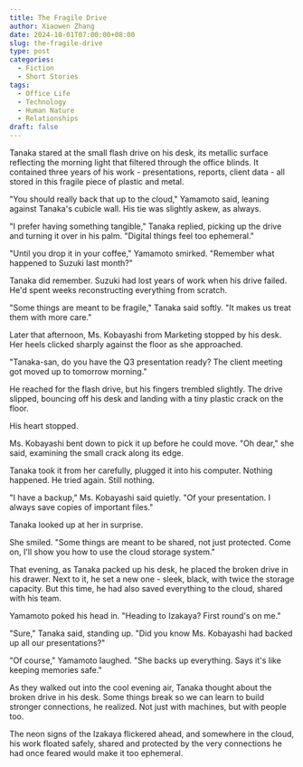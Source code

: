 ```yaml
---
title: The Fragile Drive
author: Xiaowen Zhang
date: 2024-10-01T07:00:00+08:00
slug: the-fragile-drive
type: post
categories:
  - Fiction 
  - Short Stories
tags:
  - Office Life
  - Technology
  - Human Nature
  - Relationships
draft: false
---
```


Tanaka stared at the small flash drive on his desk, its metallic surface reflecting the morning light that filtered through the office blinds. It contained three years of his work - presentations, reports, client data - all stored in this fragile piece of plastic and metal.

"You should really back that up to the cloud," Yamamoto said, leaning against Tanaka's cubicle wall. His tie was slightly askew, as always.

"I prefer having something tangible," Tanaka replied, picking up the drive and turning it over in his palm. "Digital things feel too ephemeral."

"Until you drop it in your coffee," Yamamoto smirked. "Remember what happened to Suzuki last month?"

Tanaka did remember. Suzuki had lost years of work when his drive failed. He'd spent weeks reconstructing everything from scratch.

"Some things are meant to be fragile," Tanaka said softly. "It makes us treat them with more care."

Later that afternoon, Ms. Kobayashi from Marketing stopped by his desk. Her heels clicked sharply against the floor as she approached.

"Tanaka-san, do you have the Q3 presentation ready? The client meeting got moved up to tomorrow morning."

He reached for the flash drive, but his fingers trembled slightly. The drive slipped, bouncing off his desk and landing with a tiny plastic crack on the floor.

His heart stopped.

Ms. Kobayashi bent down to pick it up before he could move. "Oh dear," she said, examining the small crack along its edge.

Tanaka took it from her carefully, plugged it into his computer. Nothing happened. He tried again. Still nothing.

"I have a backup," Ms. Kobayashi said quietly. "Of your presentation. I always save copies of important files."

Tanaka looked up at her in surprise.

She smiled. "Some things are meant to be shared, not just protected. Come on, I'll show you how to use the cloud storage system."

That evening, as Tanaka packed up his desk, he placed the broken drive in his drawer. Next to it, he set a new one - sleek, black, with twice the storage capacity. But this time, he had also saved everything to the cloud, shared with his team.

Yamamoto poked his head in. "Heading to Izakaya? First round's on me."

"Sure," Tanaka said, standing up. "Did you know Ms. Kobayashi had backed up all our presentations?"

"Of course," Yamamoto laughed. "She backs up everything. Says it's like keeping memories safe."

As they walked out into the cool evening air, Tanaka thought about the broken drive in his desk. Some things break so we can learn to build stronger connections, he realized. Not just with machines, but with people too.

The neon signs of the Izakaya flickered ahead, and somewhere in the cloud, his work floated safely, shared and protected by the very connections he had once feared would make it too ephemeral.